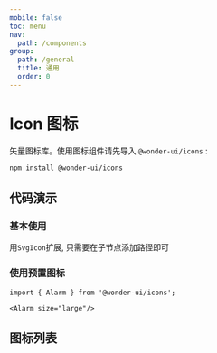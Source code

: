 ```yaml
---
mobile: false
toc: menu
nav:
  path: /components
group:
  path: /general
  title: 通用
  order: 0
---
```


# Icon 图标

矢量图标库。使用图标组件请先导入 `@wonder-ui/icons` :

```bash
npm install @wonder-ui/icons
```

## 代码演示

### 基本使用

用`SvgIcon`扩展, 只需要在子节点添加路径即可

<code src="./demo/default.tsx"></code>

### 使用预置图标

``` tsx | pure
import { Alarm } from '@wonder-ui/icons';

<Alarm size="large"/>
```

## 图标列表

<code src="./demo/icons.tsx"></code>


<API src="./SvgIcon.tsx" props="classes|className|style|color|component|fontSize|spin|titleAccess|viewBox"></API>


